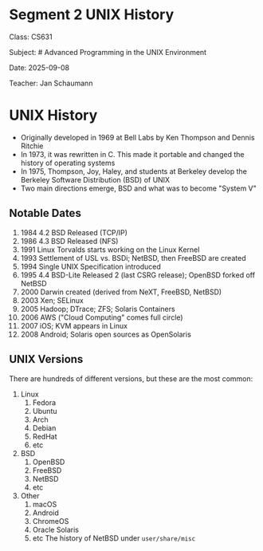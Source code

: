 # Segment 2 UNIX History

Class: CS631

Subject: # Advanced Programming in the UNIX Environment

Date: 2025-09-08

Teacher: Jan Schaumann

# UNIX History

- Originally developed in 1969 at Bell Labs by Ken Thompson and Dennis Ritchie
- In 1973, it was rewritten in C. This made it portable and changed the history of operating systems
- In 1975, Thompson, Joy, Haley, and students at Berkeley develop the Berkeley Software Distribution (BSD) of UNIX
- Two main directions emerge, BSD and what was to become "System V"

## Notable Dates
1. 1984 4.2 BSD Released (TCP/IP)
2. 1986 4.3 BSD Released (NFS)
3. 1991 Linux Torvalds starts working on the Linux Kernel
4. 1993 Settlement of USL vs. BSDi; NetBSD, then FreeBSD are created
5. 1994 Single UNIX Specification introduced
6. 1995 4.4 BSD-Lite Released 2 (last CSRG release); OpenBSD forked off NetBSD
7. 2000 Darwin created (derived from NeXT, FreeBSD, NetBSD)
8. 2003 Xen; SELinux
9. 2005 Hadoop; DTrace; ZFS; Solaris Containers
10. 2006 AWS ("Cloud Computing" comes full circle)
11. 2007 iOS; KVM appears in Linux
12. 2008 Android; Solaris open sources as OpenSolaris

## UNIX Versions
There are hundreds of different versions, but these are the most common:
1. Linux
	1. Fedora
	2. Ubuntu
	3. Arch
	4. Debian
	5. RedHat
	6. etc
2. BSD
	1. OpenBSD
	2. FreeBSD
	3. NetBSD
	4. etc
3. Other
	1. macOS
	2. Android
	3. ChromeOS
	4. Oracle Solaris
	5. etc
The history of NetBSD under ``user/share/misc``